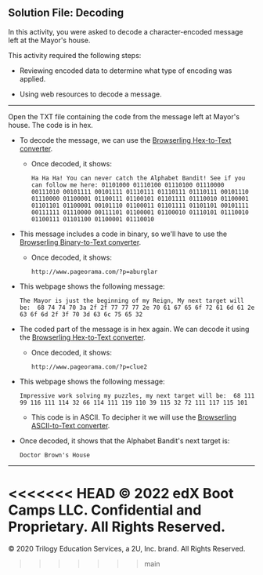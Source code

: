 ## Solution File: Decoding  

In this activity, you were asked to decode a character-encoded message  left at the Mayor's house. 

This activity required the following steps:

  - Reviewing encoded data to determine what type of encoding was applied.

  - Using web resources to decode a message.

---

Open the TXT file containing the code from the message left at Mayor's house. The code is in hex. 

- To decode the message, we can use the [Browserling Hex-to-Text converter](https://www.browserling.com/tools/hex-to-text).
   
  - Once decoded, it shows:
   
    `Ha Ha Ha! You can never catch the Alphabet Bandit! See if you can follow me here: 01101000 01110100 01110100 01110000 00111010 00101111 00101111 01110111 01110111 01110111 00101110 01110000 01100001 01100111 01100101 01101111 01110010 01100001 01101101 01100001 00101110 01100011 01101111 01101101 00101111 00111111 01110000 00111101 01100001 01100010 01110101 01110010 01100111 01101100 01100001 01110010`
   
- This message includes a code in binary, so we'll have to use the [Browserling Binary-to-Text converter](https://www.browserling.com/tools/binary-to-text). 
 
  - Once decoded, it shows:
 
     `http://www.pageorama.com/?p=aburglar`
 
- This webpage shows the following message: 
 
  `The Mayor is just the beginning of my Reign, My next target will be:  68 74 74 70 3a 2f 2f 77 77 77 2e 70 61 67 65 6f 72 61 6d 61 2e 63 6f 6d 2f 3f 70 3d 63 6c 75 65 32 `
 
- The coded part of the message is in hex again. We can decode it using
the [Browserling Hex-to-Text converter](https://www.browserling.com/tools/hex-to-text). 
 
  - Once decoded, it shows:

     `http://www.pageorama.com/?p=clue2`
 
- This webpage shows the following message:
 
  `Impressive work solving my puzzles, my next target will be: 
68 111 99 116 111 114 32 66 114 111 119 110 39 115 32 72 111 117 115 101`

  - This code is in ASCII. To decipher it we will use the [Browserling ASCII-to-Text converter](https://www.browserling.com/tools/ascii-to-text). 
 - Once decoded, it shows that the Alphabet Bandit's next target is:

    `Doctor Brown's House` 
 
---
<<<<<<< HEAD
 © 2022 edX Boot Camps LLC. Confidential and Proprietary. All Rights Reserved.
=======
 © 2020 Trilogy Education Services, a 2U, Inc. brand. All Rights Reserved.
>>>>>>> main
